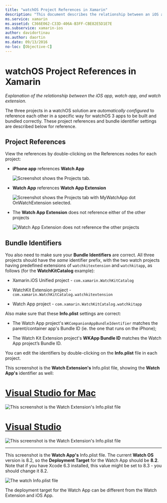 ```yaml
---
title: "watchOS Project References in Xamarin"
description: "This document describes the relationship between an iOS app, a watch app, and a watch app extension. It discusses project references and bundle identifiers."
ms.service: xamarin
ms.assetid: C366E062-C33D-406A-B3FF-CBE82E5D1E7E
ms.subservice: xamarin-ios
author: davidortinau
ms.author: daortin
ms.date: 09/13/2016
no-loc: [Objective-C]
---
```


# watchOS Project References in Xamarin

_Explanation of the relationship between the iOS app, watch app, and watch extension._

The three projects in a watchOS solution are *automatically configured* to reference each other
  in a specific way for watchOS 3 apps to be
  built and bundled correctly. These project references and bundle identifier settings
  are described below for reference.

## Project References

View the references by double-clicking on the References
  nodes for each project:

- **iPhone app** references **Watch App**

  ![Screenshot shows the Projects tab.](project-references-images/catalog-reference1.png)

- **Watch App** references **Watch App Extension**

  ![Screenshot shows the Projects tab with MyWatchApp dot OnWatchExtension selected.](project-references-images/catalog-reference2.png)

- The **Watch App Extension** does not reference either of the other projects

  ![Watch App Extension does not reference the other projects](project-references-images/catalog-reference3.png)

## Bundle Identifiers

You also need to make sure your **Bundle Identifiers** are correct.
  All three projects should have the *same* identifier prefix,
  with the two watch projects having predefined extensions of
  `watchkitextension` and `watchkitapp`, as follows
  (for the **WatchKitCatalog** example):

- Xamarin.iOS Unified project - `com.xamarin.WatchKitCatalog`

- WatchKit Extension project  - `com.xamarin.WatchKitCatalog.watchkitextension`

- Watch App project - `com.xamarin.WatchKitCatalog.watchkitapp`

Also make sure that these **Info.plist** settings are correct:

- The Watch App project's
  `WKCompanionAppBundleIdentifier` matches the parent/container
  app's Bundle ID (ie. the one that runs on the iPhone);

- The Watch Kit Extension project's
  **WKApp Bundle ID** matches the Watch App project’s
  Bundle ID.

You can edit the identifiers by double-clicking
  on the **Info.plist** file in each project.

This screenshot
  is the **Watch Extension's** Info.plist file, showing the
  **Watch App's** identifier as well:

# [Visual Studio for Mac](#tab/macos)

![This screenshot is the Watch Extension's Info.plist file](project-references-images/infoplist-extension.png)

# [Visual Studio](#tab/windows)

![This screenshot is the Watch Extension's Info.plist file](project-references-images/infoplist-extension-vs.png)

-----

This screenshot is the **Watch App's** Info.plist file.
  The current **Watch OS** version is 8.2, so the
  **Deployment Target** for the Watch App should be
  **8.2**. Note that if you have Xcode 6.3 installed,
  this value might be set to 8.3 - you should change
  it 8.2.

![The watch Info.plist file](project-references-images/infoplist-watchapp.png)

The deployment target for the Watch App can be
  different from the Watch Extension and iOS App.
